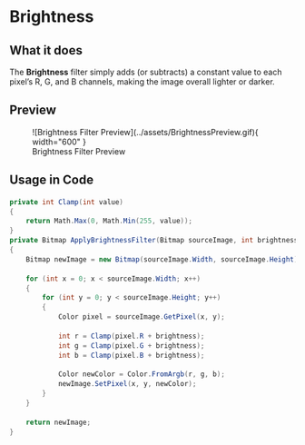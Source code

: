 # **Brightness**

## What it does

The **Brightness** filter simply adds (or subtracts) a constant value to each pixel’s R, G, and B channels, making the image overall lighter or darker.

## Preview

<figure markdown="span">
  ![Brightness Filter Preview](../assets/BrightnessPreview.gif){ width="600" }
  <figcaption>Brightness Filter Preview</figcaption>
</figure>

## Usage in Code

```csharp title="Brightness.cs" linenums="1" hl_lines="13-21"
private int Clamp(int value)
{
    return Math.Max(0, Math.Min(255, value));
}
private Bitmap ApplyBrightnessFilter(Bitmap sourceImage, int brightness)
{
    Bitmap newImage = new Bitmap(sourceImage.Width, sourceImage.Height);

    for (int x = 0; x < sourceImage.Width; x++)
    {
        for (int y = 0; y < sourceImage.Height; y++)
        {
            Color pixel = sourceImage.GetPixel(x, y);

            int r = Clamp(pixel.R + brightness);
            int g = Clamp(pixel.G + brightness);
            int b = Clamp(pixel.B + brightness);

            Color newColor = Color.FromArgb(r, g, b);
            newImage.SetPixel(x, y, newColor);
        }
    }

    return newImage;
}
```

<!-- !!! info "Brightness"

    XXXXXXXXXXXXXXXXXXXXXXXXXXXXXXXXX -->